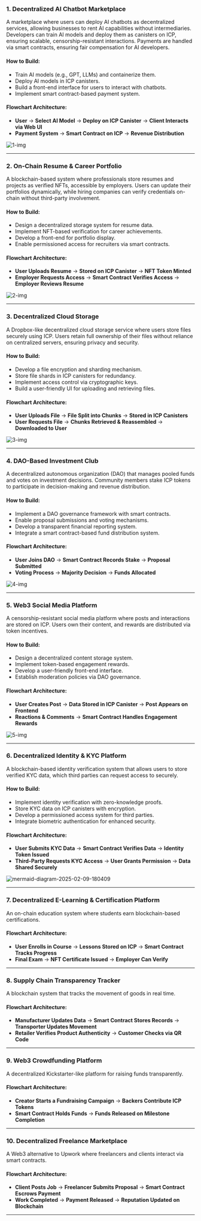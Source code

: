 

### **1. Decentralized AI Chatbot Marketplace**  
A marketplace where users can deploy AI chatbots as decentralized services, allowing businesses to rent AI capabilities without intermediaries.
Developers can train AI models and deploy them as canisters on ICP, ensuring scalable, censorship-resistant interactions. Payments are handled via smart contracts, ensuring fair compensation for AI developers.

#### How to Build:
- Train AI models (e.g., GPT, LLMs) and containerize them.
- Deploy AI models in ICP canisters.
- Build a front-end interface for users to interact with chatbots.
- Implement smart contract-based payment system.
  
#### **Flowchart Architecture:**  
- **User** → **Select AI Model** → **Deploy on ICP Canister** → **Client Interacts via Web UI**  
- **Payment System** → **Smart Contract on ICP** → **Revenue Distribution**
  
![1-img](https://github.com/user-attachments/assets/97c82716-8c41-4add-b014-220130016aa7)

---

### **2. On-Chain Resume & Career Portfolio**  
A blockchain-based system where professionals store resumes and projects as verified NFTs, accessible by employers.
Users can update their portfolios dynamically, while hiring companies can verify credentials on-chain without third-party involvement.

#### How to Build:
- Design a decentralized storage system for resume data.
- Implement NFT-based verification for career achievements.
- Develop a front-end for portfolio display.
- Enable permissioned access for recruiters via smart contracts.

#### **Flowchart Architecture:**  
- **User Uploads Resume** → **Stored on ICP Canister** → **NFT Token Minted**  
- **Employer Requests Access** → **Smart Contract Verifies Access** → **Employer Reviews Resume**
  
![2-img](https://github.com/user-attachments/assets/825b36ed-d8cb-4459-9d50-0fcb8c8f3d97)


---

### **3. Decentralized Cloud Storage**  
A Dropbox-like decentralized cloud storage service where users store files securely using ICP.
Users retain full ownership of their files without reliance on centralized servers, ensuring privacy and security.

#### How to Build:
- Develop a file encryption and sharding mechanism.
- Store file shards in ICP canisters for redundancy.
- Implement access control via cryptographic keys.
- Build a user-friendly UI for uploading and retrieving files.

#### **Flowchart Architecture:**  
- **User Uploads File** → **File Split into Chunks** → **Stored in ICP Canisters**  
- **User Requests File** → **Chunks Retrieved & Reassembled** → **Downloaded to User**

![3-img](https://github.com/user-attachments/assets/eee52ec9-a549-4a78-b1b7-94f632b1215e)

---

### **4. DAO-Based Investment Club**  
A decentralized autonomous organization (DAO) that manages pooled funds and votes on investment decisions. Community members stake ICP tokens to participate in decision-making and revenue distribution.

#### How to Build:
- Implement a DAO governance framework with smart contracts.
- Enable proposal submissions and voting mechanisms.
- Develop a transparent financial reporting system.
- Integrate a smart contract-based fund distribution system.
  
#### **Flowchart Architecture:**  
- **User Joins DAO** → **Smart Contract Records Stake** → **Proposal Submitted**  
- **Voting Process** → **Majority Decision** → **Funds Allocated**

![4-img](https://github.com/user-attachments/assets/cc052cf7-ae17-4e45-82b9-8e6174ea3136)

---

### **5. Web3 Social Media Platform**  
A censorship-resistant social media platform where posts and interactions are stored on ICP. Users own their content, and rewards are distributed via token incentives.

#### How to Build:
- Design a decentralized content storage system.
- Implement token-based engagement rewards.
- Develop a user-friendly front-end interface.
- Establish moderation policies via DAO governance.

#### **Flowchart Architecture:**  
- **User Creates Post** → **Data Stored in ICP Canister** → **Post Appears on Frontend**  
- **Reactions & Comments** → **Smart Contract Handles Engagement Rewards**

![5-img](https://github.com/user-attachments/assets/83c342fc-282e-4a8d-8906-c5ba8a66288d)

---

### **6. Decentralized Identity & KYC Platform**  
A blockchain-based identity verification system that allows users to store verified KYC data, which third parties can request access to securely.

#### How to Build:
- Implement identity verification with zero-knowledge proofs.
- Store KYC data on ICP canisters with encryption.
- Develop a permissioned access system for third parties.
- Integrate biometric authentication for enhanced security.

#### **Flowchart Architecture:**  
- **User Submits KYC Data** → **Smart Contract Verifies Data** → **Identity Token Issued**  
- **Third-Party Requests KYC Access** → **User Grants Permission** → **Data Shared Securely**
  
![mermaid-diagram-2025-02-09-180409](https://github.com/user-attachments/assets/6a638b01-6542-421a-9cb4-8f5f78fe692f)

---

### **7. Decentralized E-Learning & Certification Platform**  
An on-chain education system where students earn blockchain-based certifications.

#### **Flowchart Architecture:**  
- **User Enrolls in Course** → **Lessons Stored on ICP** → **Smart Contract Tracks Progress**  
- **Final Exam** → **NFT Certificate Issued** → **Employer Can Verify**

---

### **8. Supply Chain Transparency Tracker**  
A blockchain system that tracks the movement of goods in real time.

#### **Flowchart Architecture:**  
- **Manufacturer Updates Data** → **Smart Contract Stores Records** → **Transporter Updates Movement**  
- **Retailer Verifies Product Authenticity** → **Customer Checks via QR Code**

---

### **9. Web3 Crowdfunding Platform**  
A decentralized Kickstarter-like platform for raising funds transparently.

#### **Flowchart Architecture:**  
- **Creator Starts a Fundraising Campaign** → **Backers Contribute ICP Tokens**  
- **Smart Contract Holds Funds** → **Funds Released on Milestone Completion**

---

### **10. Decentralized Freelance Marketplace**  
A Web3 alternative to Upwork where freelancers and clients interact via smart contracts.

#### **Flowchart Architecture:**  
- **Client Posts Job** → **Freelancer Submits Proposal** → **Smart Contract Escrows Payment**  
- **Work Completed** → **Payment Released** → **Reputation Updated on Blockchain**

---
